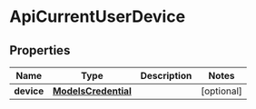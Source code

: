 
# ApiCurrentUserDevice

## Properties
Name | Type | Description | Notes
------------ | ------------- | ------------- | -------------
**device** | [**ModelsCredential**](ModelsCredential.md) |  |  [optional]



